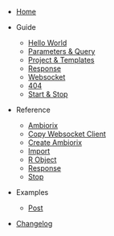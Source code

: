 - [Home](/)

- Guide
  
  - [Hello World](guide/hello-world.md)
  - [Parameters & Query](guide/params.md)
  - [Project & Templates](guide/project.md)
  - [Response](guide/response.md)
  - [Websocket](guide/websocket.md)
  - [404](guide/not-found.md)
  - [Start & Stop](guide/stop.md)

- Reference

  - [Ambiorix](reference/Ambiorix.md)
  - [Copy Websocket Client](reference/copy_websocket_client.md)
  - [Create Ambiorix](reference/create_ambiorix.md)
  - [Import](reference/import.md)
  - [R Object](reference/robj.md)
  - [Response](reference/responses.md)
  - [Stop](reference/stop_all.md)

- Examples
  - [Post](examples/post.md)

- [Changelog](changelog.md)
